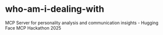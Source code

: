 # who-am-i-dealing-with
MCP Server for personality analysis and communication insights - Hugging Face MCP Hackathon 2025
